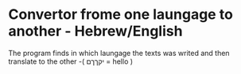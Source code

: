 # Convertor frome one laungage to another - Hebrew/English 
The program finds in which laungage the texts was writed and then translate to the other -( יקךךם = hello )
